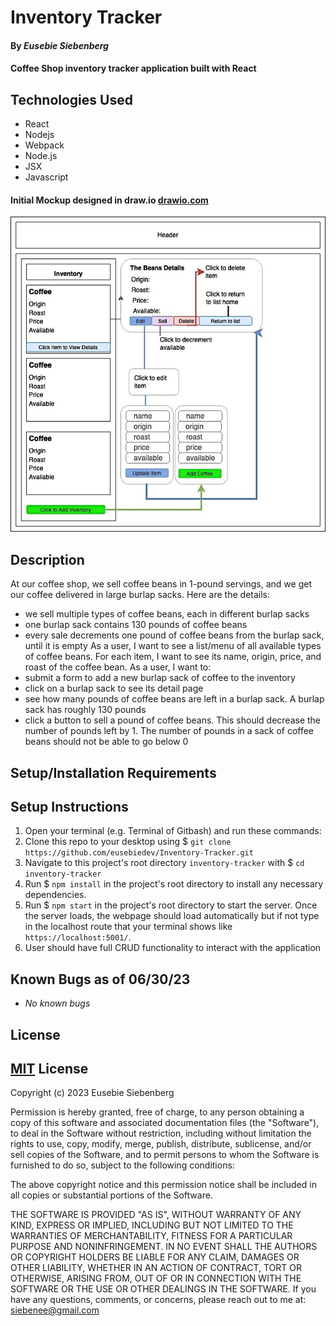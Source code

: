 # Inventory Tracker

#### By _**Eusebie Siebenberg**_

#### Coffee Shop inventory tracker application built with React


## Technologies Used

* React
* Nodejs
* Webpack
* Node.js
* JSX
* Javascript

#### Initial Mockup designed in draw.io [drawio.com](https://www.drawio.com/)

![InventoryTrackerMockup](src/img/inventorytracker.jpg)

## Description

At our coffee shop, we sell coffee beans in 1-pound servings, and we get our coffee delivered in large burlap sacks. Here are the details:
* we sell multiple types of coffee beans, each in different burlap sacks
* one burlap sack contains 130 pounds of coffee beans
* every sale decrements one pound of coffee beans from the burlap sack, until it is empty
As a user, I want to see a list/menu of all available types of coffee beans. For each item, I want to see its name, origin, price, and roast of the coffee bean. As a user, I want to:
* submit a form to add a new burlap sack of coffee to the inventory
* click on a burlap sack to see its detail page
* see how many pounds of coffee beans are left in a burlap sack. A burlap sack has roughly 130 pounds
* click a button to sell a pound of coffee beans. This should decrease the number of pounds left by 1. The number of pounds in a sack of coffee beans should not be able to go below 0

## Setup/Installation Requirements

## Setup Instructions 
1. Open your terminal (e.g. Terminal of Gitbash) and run these commands:
2. Clone this repo to your desktop using $ `git clone https://github.com/eusebiedev/Inventory-Tracker.git ` 
3. Navigate to this project's root directory `inventory-tracker` with $ `cd inventory-tracker`
4. Run $ `npm install` in the project's root directory to install any necessary dependencies.
5. Run $ `npm start` in the project's root directory to start the server. Once the server loads, the webpage should load automatically but if not type in the localhost route that your terminal shows like `https://localhost:5001/`.
6. User should have full CRUD functionality to interact with the application

## Known Bugs as of 06/30/23

* _No known bugs_

## License

## [MIT](https://opensource.org/license/mit/) License 

Copyright (c) 2023 Eusebie Siebenberg

Permission is hereby granted, free of charge, to any person obtaining a copy
of this software and associated documentation files (the "Software"), to deal
in the Software without restriction, including without limitation the rights
to use, copy, modify, merge, publish, distribute, sublicense, and/or sell
copies of the Software, and to permit persons to whom the Software is
furnished to do so, subject to the following conditions:

The above copyright notice and this permission notice shall be included in all
copies or substantial portions of the Software.

THE SOFTWARE IS PROVIDED "AS IS", WITHOUT WARRANTY OF ANY KIND, EXPRESS OR
IMPLIED, INCLUDING BUT NOT LIMITED TO THE WARRANTIES OF MERCHANTABILITY,
FITNESS FOR A PARTICULAR PURPOSE AND NONINFRINGEMENT. IN NO EVENT SHALL THE
AUTHORS OR COPYRIGHT HOLDERS BE LIABLE FOR ANY CLAIM, DAMAGES OR OTHER
LIABILITY, WHETHER IN AN ACTION OF CONTRACT, TORT OR OTHERWISE, ARISING FROM,
OUT OF OR IN CONNECTION WITH THE SOFTWARE OR THE USE OR OTHER DEALINGS IN THE
SOFTWARE.
If you have any questions, comments, or concerns, please reach out to me at: siebenee@gmail.com